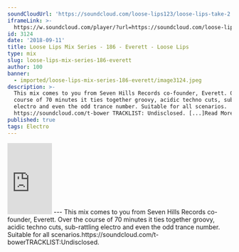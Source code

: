 ```yaml
---
soundCloudUrl: 'https://soundcloud.com/loose-lips123/loose-lips-take-2'
iframeLink: >-
  https://w.soundcloud.com/player/?url=https://soundcloud.com/loose-lips123/loose-lips-take-2&color=00aabb&auto_play=false&hide_related=false&show_comments=true&show_user=true&show_reposts=false
id: 3124
date: '2018-09-11'
title: Loose Lips Mix Series - 186 - Everett - Loose Lips
type: mix
slug: loose-lips-mix-series-186-everett
author: 100
banner:
  - imported/loose-lips-mix-series-186-everett/image3124.jpeg
description: >-
  This mix comes to you from Seven Hills Records co-founder, Everett. Over the
  course of 70 minutes it ties together groovy, acidic techno cuts, sub-rattling
  electro and even the odd trance number. Suitable for all scenarios.
  https://soundcloud.com/t-bower TRACKLIST: Undisclosed. [...]Read More...
published: true
tags: Electro
---
```

<iframe id="sc-widget" title="title" width="100" height="160" scrolling="no" frameborder="yes" allow="autoplay" src="https://w.soundcloud.com/player/?url=https://soundcloud.com/loose-lips123/loose-lips-take-2&amp;color=00aabb&amp;auto_play=false&amp;hide_related=false&amp;show_comments=true&amp;show_user=true&amp;show_reposts=false"></iframe>
---
This mix comes to you from Seven Hills Records co-founder, Everett. Over the course of 70 minutes it ties together groovy, acidic techno cuts, sub-rattling electro and even the odd trance number. Suitable for all scenarios.https://soundcloud.com/t-bowerTRACKLIST:Undisclosed.